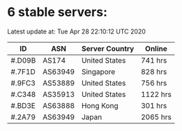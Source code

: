 # 6 stable servers:

Latest update at: Tue Apr 28 22:10:12 UTC 2020

| ID | ASN | Server Country | Online |
| -- | --- | -------------- | ------ |
| #.D09B | AS174 | United States | 741 hrs |
| #.7F1D | AS63949 | Singapore | 828 hrs |
| #.9FC3 | AS53889 | United States | 756 hrs |
| #.C348 | AS35913 | United States | 1122 hrs |
| #.BD3E | AS63888 | Hong Kong | 301 hrs |
| #.2A79 | AS63949 | Japan | 2065 hrs |

